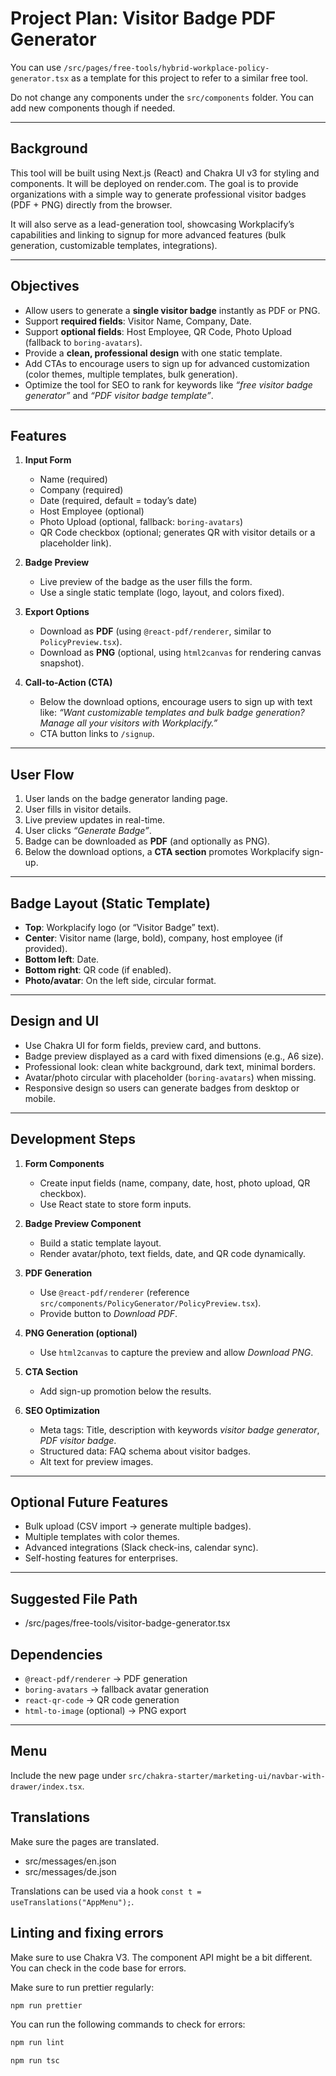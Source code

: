 # Project Plan: Visitor Badge PDF Generator

You can use `/src/pages/free-tools/hybrid-workplace-policy-generator.tsx` as a template for this project to refer to a similar free tool.

Do not change any components under the `src/components` folder. You can add new components though if needed.

---

## Background

This tool will be built using Next.js (React) and Chakra UI v3 for styling and components. It will be deployed on render.com. The goal is to provide organizations with a simple way to generate professional visitor badges (PDF + PNG) directly from the browser.

It will also serve as a lead-generation tool, showcasing Workplacify’s capabilities and linking to signup for more advanced features (bulk generation, customizable templates, integrations).

---

## Objectives

- Allow users to generate a **single visitor badge** instantly as PDF or PNG.
- Support **required fields**: Visitor Name, Company, Date.
- Support **optional fields**: Host Employee, QR Code, Photo Upload (fallback to `boring-avatars`).
- Provide a **clean, professional design** with one static template.
- Add CTAs to encourage users to sign up for advanced customization (color themes, multiple templates, bulk generation).
- Optimize the tool for SEO to rank for keywords like _“free visitor badge generator”_ and _“PDF visitor badge template”_.

---

## Features

1. **Input Form**

   - Name (required)
   - Company (required)
   - Date (required, default = today’s date)
   - Host Employee (optional)
   - Photo Upload (optional, fallback: `boring-avatars`)
   - QR Code checkbox (optional; generates QR with visitor details or a placeholder link).

2. **Badge Preview**

   - Live preview of the badge as the user fills the form.
   - Use a single static template (logo, layout, and colors fixed).

3. **Export Options**

   - Download as **PDF** (using `@react-pdf/renderer`, similar to `PolicyPreview.tsx`).
   - Download as **PNG** (optional, using `html2canvas` for rendering canvas snapshot).

4. **Call-to-Action (CTA)**
   - Below the download options, encourage users to sign up with text like:
     _“Want customizable templates and bulk badge generation? Manage all your visitors with Workplacify.”_
   - CTA button links to `/signup`.

---

## User Flow

1. User lands on the badge generator landing page.
2. User fills in visitor details.
3. Live preview updates in real-time.
4. User clicks _“Generate Badge”_.
5. Badge can be downloaded as **PDF** (and optionally as PNG).
6. Below the download options, a **CTA section** promotes Workplacify sign-up.

---

## Badge Layout (Static Template)

- **Top**: Workplacify logo (or “Visitor Badge” text).
- **Center**: Visitor name (large, bold), company, host employee (if provided).
- **Bottom left**: Date.
- **Bottom right**: QR code (if enabled).
- **Photo/avatar**: On the left side, circular format.

---

## Design and UI

- Use Chakra UI for form fields, preview card, and buttons.
- Badge preview displayed as a card with fixed dimensions (e.g., A6 size).
- Professional look: clean white background, dark text, minimal borders.
- Avatar/photo circular with placeholder (`boring-avatars`) when missing.
- Responsive design so users can generate badges from desktop or mobile.

---

## Development Steps

1. **Form Components**

   - Create input fields (name, company, date, host, photo upload, QR checkbox).
   - Use React state to store form inputs.

2. **Badge Preview Component**

   - Build a static template layout.
   - Render avatar/photo, text fields, date, and QR code dynamically.

3. **PDF Generation**

   - Use `@react-pdf/renderer` (reference `src/components/PolicyGenerator/PolicyPreview.tsx`).
   - Provide button to _Download PDF_.

4. **PNG Generation (optional)**

   - Use `html2canvas` to capture the preview and allow _Download PNG_.

5. **CTA Section**

   - Add sign-up promotion below the results.

6. **SEO Optimization**
   - Meta tags: Title, description with keywords _visitor badge generator_, _PDF visitor badge_.
   - Structured data: FAQ schema about visitor badges.
   - Alt text for preview images.

---

## Optional Future Features

- Bulk upload (CSV import → generate multiple badges).
- Multiple templates with color themes.
- Advanced integrations (Slack check-ins, calendar sync).
- Self-hosting features for enterprises.

---

## Suggested File Path

- /src/pages/free-tools/visitor-badge-generator.tsx

## Dependencies

- `@react-pdf/renderer` → PDF generation
- `boring-avatars` → fallback avatar generation
- `react-qr-code` → QR code generation
- `html-to-image` (optional) → PNG export

---

## Menu

Include the new page under `src/chakra-starter/marketing-ui/navbar-with-drawer/index.tsx`.

## Translations

Make sure the pages are translated.

- src/messages/en.json
- src/messages/de.json

Translations can be used via a hook `const t = useTranslations("AppMenu");`.

## Linting and fixing errors

Make sure to use Chakra V3. The component API might be a bit different. You can check in the code base for errors.

Make sure to run prettier regularly:

```sh
npm run prettier
```

You can run the following commands to check for errors:

```sh
npm run lint
```

```sh
npm run tsc
```
